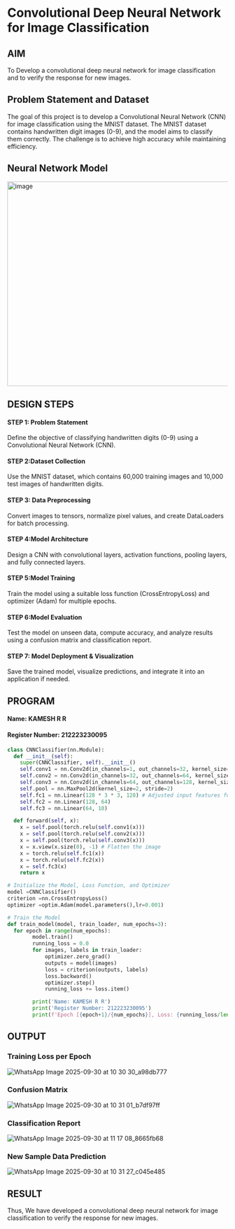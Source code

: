 # Convolutional Deep Neural Network for Image Classification

## AIM

To Develop a convolutional deep neural network for image classification and to verify the response for new images.

## Problem Statement and Dataset

The goal of this project is to develop a Convolutional Neural Network (CNN) for image classification using the MNIST dataset. The MNIST dataset contains handwritten digit images (0-9), and the model aims to classify them correctly. The challenge is to achieve high accuracy while maintaining efficiency.

## Neural Network Model

<img width="962" height="468" alt="image" src="https://github.com/user-attachments/assets/c785e5f3-9533-4bf5-8ae0-68ecc38aa273" />


## DESIGN STEPS

#### STEP 1: Problem Statement
Define the objective of classifying handwritten digits (0-9) using a Convolutional Neural Network (CNN).

#### STEP 2:Dataset Collection
Use the MNIST dataset, which contains 60,000 training images and 10,000 test images of handwritten digits.

#### STEP 3: Data Preprocessing
Convert images to tensors, normalize pixel values, and create DataLoaders for batch processing.

#### STEP 4:Model Architecture
Design a CNN with convolutional layers, activation functions, pooling layers, and fully connected layers.

#### STEP 5:Model Training
Train the model using a suitable loss function (CrossEntropyLoss) and optimizer (Adam) for multiple epochs.

#### STEP 6:Model Evaluation
Test the model on unseen data, compute accuracy, and analyze results using a confusion matrix and classification report.

#### STEP 7: Model Deployment & Visualization
Save the trained model, visualize predictions, and integrate it into an application if needed.

## PROGRAM
#### Name: KAMESH R R
#### Register Number: 212223230095

```python
class CNNClassifier(nn.Module):
  def __init__(self):
    super(CNNClassifier, self).__init__()
    self.conv1 = nn.Conv2d(in_channels=1, out_channels=32, kernel_size=3, padding=1)
    self.conv2 = nn.Conv2d(in_channels=32, out_channels=64, kernel_size=3, padding=1)
    self.conv3 = nn.Conv2d(in_channels=64, out_channels=128, kernel_size=3, padding=1)
    self.pool = nn.MaxPool2d(kernel_size=2, stride=2)
    self.fc1 = nn.Linear(128 * 3 * 3, 128) # Adjusted input features for fc1
    self.fc2 = nn.Linear(128, 64)
    self.fc3 = nn.Linear(64, 10)

  def forward(self, x):
    x = self.pool(torch.relu(self.conv1(x)))
    x = self.pool(torch.relu(self.conv2(x)))
    x = self.pool(torch.relu(self.conv3(x)))
    x = x.view(x.size(0), -1) # Flatten the image
    x = torch.relu(self.fc1(x))
    x = torch.relu(self.fc2(x))
    x = self.fc3(x)
    return x
```

```python
# Initialize the Model, Loss Function, and Optimizer
model =CNNClassifier()
criterion =nn.CrossEntropyLoss()
optimizer =optim.Adam(model.parameters(),lr=0.001)
```

```python
# Train the Model
def train_model(model, train_loader, num_epochs=3):
  for epoch in range(num_epochs):
        model.train()
        running_loss = 0.0
        for images, labels in train_loader:
            optimizer.zero_grad()
            outputs = model(images)
            loss = criterion(outputs, labels)
            loss.backward()
            optimizer.step()
            running_loss += loss.item()

        print('Name: KAMESH R R')
        print('Register Number: 212223230095')
        print(f'Epoch [{epoch+1}/{num_epochs}], Loss: {running_loss/len(train_loader):.4f}')

```

## OUTPUT
### Training Loss per Epoch

![WhatsApp Image 2025-09-30 at 10 30 30_a98db777](https://github.com/user-attachments/assets/083ec1a3-6c7e-4eb8-899e-ebb7e9dcb7cc)


### Confusion Matrix

![WhatsApp Image 2025-09-30 at 10 31 01_b7df97ff](https://github.com/user-attachments/assets/aef11c6a-53ff-4f9b-9265-eb388ac493c1)


### Classification Report

![WhatsApp Image 2025-09-30 at 11 17 08_8665fb68](https://github.com/user-attachments/assets/05b9e1bc-5940-4357-bd88-430b7aa47aee)



### New Sample Data Prediction

![WhatsApp Image 2025-09-30 at 10 31 27_c045e485](https://github.com/user-attachments/assets/374d9e0d-0dfc-409f-9a46-656724e2d813)


## RESULT
Thus, We have developed a convolutional deep neural network for image classification to verify the response for new images.
